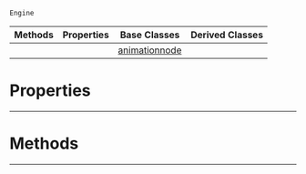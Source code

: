  `Engine`

|Methods|Properties|Base Classes|Derived Classes|
|---|---|---|---|
| | |[animationnode](animationnode.md)| |


 #  Properties


---  
 #  Methods


---  
 

 